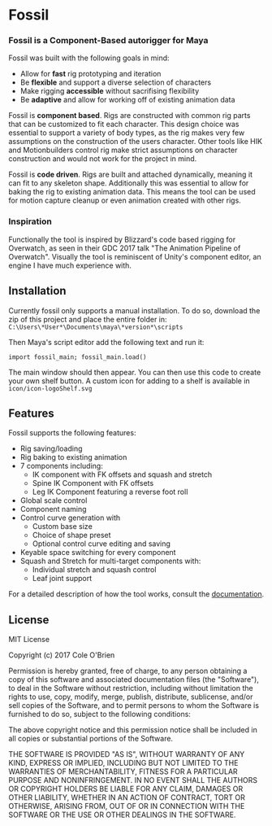 # Fossil
### Fossil is a Component-Based autorigger for Maya

Fossil was built with the following goals in mind:
* Allow for **fast** rig prototyping and iteration
* Be **flexible** and support a diverse selection of characters
* Make rigging **accessible** without sacrifising flexibility
* Be **adaptive** and allow for working off of existing animation data

Fossil is **component based**. Rigs are constructed with common rig parts that can be customized to fit each character. This design choice was essential to support a variety of body types, as the rig makes very few assumptions on the construction of the users character. Other tools like HIK and Motionbuilders control rig make strict assumptions on character construction and would not work for the project in mind.

Fossil is **code driven**. Rigs are built and attached dynamically, meaning it can fit to any skeleton shape. Additionally this was essential to allow for baking the rig to existing animation data. This means the tool can be used for motion capture cleanup or even animation created with other rigs.

### Inspiration

Functionally the tool is inspired by Blizzard's code based rigging for Overwatch, as seen in their GDC 2017 talk "The Animation Pipeline of Overwatch". Visually the tool is reminiscent of Unity's component editor, an engine I have much experience with.

## Installation

Currently fossil only supports a manual installation. To do so, download the zip of this project and place the entire folder in: `C:\Users\*User*\Documents\maya\*version*\scripts`

Then Maya's script editor add the following text and run it:
```
import fossil_main; fossil_main.load()
```
The main window should then appear. You can then use this code to create your own shelf button. A custom icon for adding to a shelf is available in `icon/icon-logoShelf.svg`

## Features

Fossil supports the following features:
* Rig saving/loading
* Rig baking to existing animation
* 7 components including:
  * IK component with FK offsets and squash and stretch
  * Spine IK Component with FK offsets
  * Leg IK Component featuring a reverse foot roll
* Global scale control
* Component naming
* Control curve generation with
  * Custom base size
  * Choice of shape preset
  * Optional control curve editing and saving
* Keyable space switching for every component
* Squash and Stretch for multi-target components with:
  * Individual stretch and squash control
  * Leaf joint support

For a detailed description of how the tool works, consult the [documentation](https://github.com/obriencole11/fossil/blob/master/Documentation.md).

## License

MIT License

Copyright (c) 2017 Cole O'Brien

Permission is hereby granted, free of charge, to any person obtaining a copy
of this software and associated documentation files (the "Software"), to deal
in the Software without restriction, including without limitation the rights
to use, copy, modify, merge, publish, distribute, sublicense, and/or sell
copies of the Software, and to permit persons to whom the Software is
furnished to do so, subject to the following conditions:

The above copyright notice and this permission notice shall be included in all
copies or substantial portions of the Software.

THE SOFTWARE IS PROVIDED "AS IS", WITHOUT WARRANTY OF ANY KIND, EXPRESS OR
IMPLIED, INCLUDING BUT NOT LIMITED TO THE WARRANTIES OF MERCHANTABILITY,
FITNESS FOR A PARTICULAR PURPOSE AND NONINFRINGEMENT. IN NO EVENT SHALL THE
AUTHORS OR COPYRIGHT HOLDERS BE LIABLE FOR ANY CLAIM, DAMAGES OR OTHER
LIABILITY, WHETHER IN AN ACTION OF CONTRACT, TORT OR OTHERWISE, ARISING FROM,
OUT OF OR IN CONNECTION WITH THE SOFTWARE OR THE USE OR OTHER DEALINGS IN THE
SOFTWARE.

